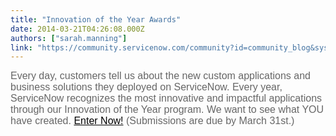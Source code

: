 ```yaml
---
title: "Innovation of the Year Awards"
date: 2014-03-21T04:26:08.000Z
authors: ["sarah.manning"]
link: "https://community.servicenow.com/community?id=community_blog&sys_id=f5bcea25dbd0dbc01dcaf3231f9619b3"
---
```

<p><span style="color: #666666; font-family: arial, sans-serif; font-size: 16px;">Every day, customers tell us about the new custom applications and business solutions they deployed on ServiceNow. Every year, ServiceNow recognizes the most innovative and impactful applications through our Innovation of the Year program. We want to see what YOU have created. </span><a title="k-external-small" class="jive-link-external-small" href="https://knowledge.servicenow.com/KN14/Awards/Mar3CommunityNE" rel="nofollow" style="font-size: 16px; font-family: arial, sans-serif; color: #000000;">Enter Now!</a><span style="color: #666666; font-family: arial, sans-serif; font-size: 16px;"> (Submissions are due by March 31st.)</span></p>
